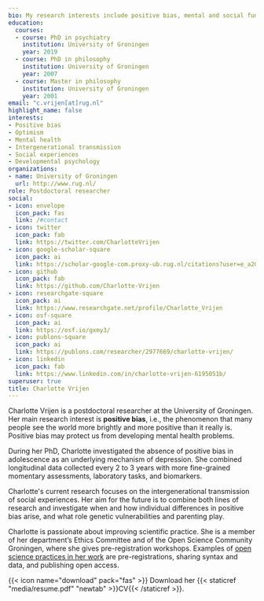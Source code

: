 ```yaml
---
bio: My research interests include positive bias, mental and social functioning, and intergenerational transmission.
education:
  courses:
  - course: PhD in psychiatry
    institution: University of Groningen
    year: 2019
  - course: PhD in philosophy
    institution: University of Groningen
    year: 2007
  - course: Master in philosophy
    institution: University of Groningen
    year: 2001
email: "c.vrijen[at]rug.nl"
highlight_name: false
interests:
- Positive bias
- Optimism
- Mental health
- Intergenerational transmission
- Social experiences
- Developmental psychology
organizations:
- name: University of Groningen
  url: http://www.rug.nl/
role: Postdoctoral researcher
social:
- icon: envelope
  icon_pack: fas
  link: /#contact
- icon: twitter
  icon_pack: fab
  link: https://twitter.com/CharlotteVrijen
- icon: google-scholar-square
  icon_pack: ai
  link: https://scholar-google-com.proxy-ub.rug.nl/citations?user=e_a2Gg0AAAAJ&hl=en&oi=ao
- icon: github
  icon_pack: fab
  link: https://github.com/Charlotte-Vrijen
- icon: researchgate-square
  icon_pack: ai
  link: https://www.researchgate.net/profile/Charlotte_Vrijen
- icon: osf-square
  icon_pack: ai
  link: https://osf.io/gxmy3/
- icon: publons-square
  icon_pack: ai
  link: https://publons.com/researcher/2977669/charlotte-vrijen/
- icon: linkedin
  icon_pack: fab
  link: https://www.linkedin.com/in/charlotte-vrijen-6195051b/
superuser: true
title: Charlotte Vrijen
---
```


Charlotte Vrijen is a postdoctoral researcher at the University of Groningen. Her main research interest is <b>positive bias</b>, i.e., the phenomenon that many people see the world more brightly and more positive than it really is. Positive bias may protect us from developing mental health problems.

During her PhD, Charlotte investigated the absence of positive bias in adolescence as an underlying mechanism of depression. She combined longitudinal data collected every 2 to 3 years with more fine-grained momentary assessments, laboratory tasks, and biomarkers. 

Charlotte's current research focuses on the intergenerational transmission of social experiences. Her aim for the future is to combine both lines of research and investigate when and how individual differences in positive bias arise, and what role genetic vulnerabilities and parenting play.  

Charlotte is passionate about improving scientific practice. She is a member of her department’s Ethics Committee and of the Open Science Community Groningen, where she gives pre-registration workshops. Examples of <a href="https://osf.io/gxmy3/" target="_blank" rel="noopener noreferrer">open science practices in her work</a>  are pre-registrations, sharing syntax and data, and publishing open access.  

{{< icon name="download" pack="fas" >}} Download her {{< staticref "media/resume.pdf" "newtab" >}}CV{{< /staticref >}}.
